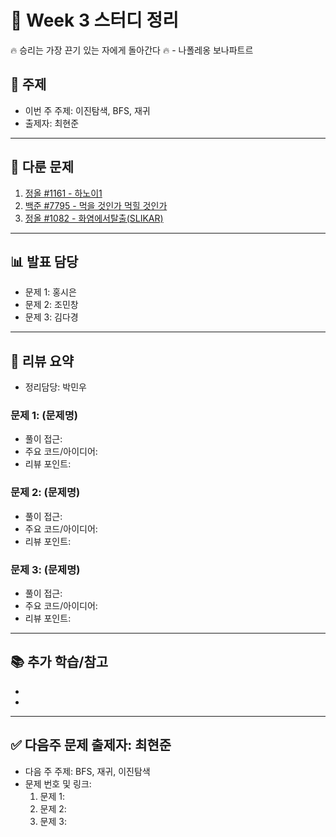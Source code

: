 # 📆 Week 3 스터디 정리

🔥 승리는 가장 끈기 있는 자에게 돌아간다 🔥
                            - 나폴레옹 보나파트르

## 📌 주제
- 이번 주 주제: 이진탐색, BFS, 재귀
- 출제자: 최현준

---

## 📂 다룬 문제
1. [정올 #1161 - 하노이1](https://jungol.co.kr/problem/1161?cursor=Niw3LDU=)
2. [백준 #7795 - 먹을 것인가 먹힐 것인가](https://www.acmicpc.net/problem/7795)
3. [정올 #1082 - 화염에서탈출(SLIKAR)](https://jungol.co.kr/problem/1082?cursor=OCw3LDU=)

---

## 📊 발표 담당
- 문제 1: 홍시은
- 문제 2: 조민창
- 문제 3: 김다경

---

## 📝 리뷰 요약
- 정리담당: 박민우
### 문제 1: (문제명)
- 풀이 접근:
- 주요 코드/아이디어:
- 리뷰 포인트:

### 문제 2: (문제명)
- 풀이 접근:
- 주요 코드/아이디어:
- 리뷰 포인트:

### 문제 3: (문제명)
- 풀이 접근:
- 주요 코드/아이디어:
- 리뷰 포인트:

---

## 📚 추가 학습/참고
- 
- 

---

## ✅ 다음주 문제 출제자: 최현준
- 다음 주 주제: BFS, 재귀, 이진탐색
- 문제 번호 및 링크:
  1. 문제 1: 
  2. 문제 2: 
  3. 문제 3: 
